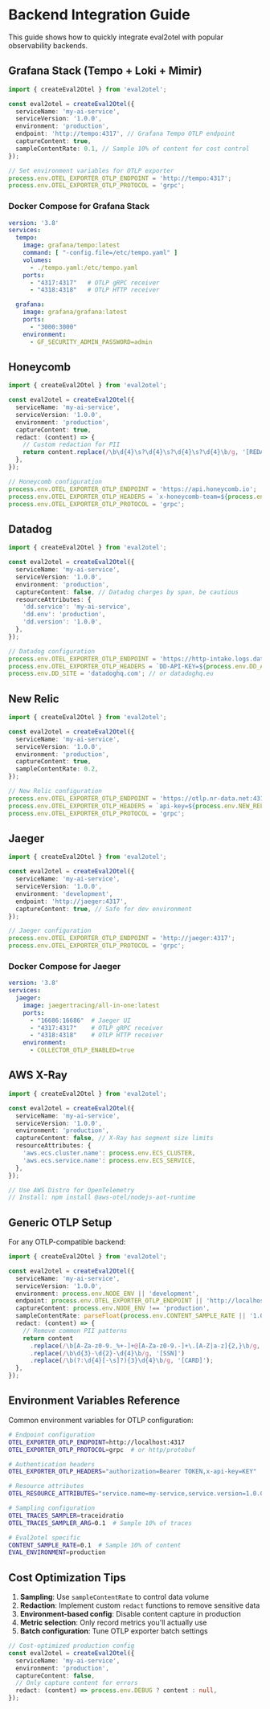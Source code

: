 # Backend Integration Guide

This guide shows how to quickly integrate eval2otel with popular observability backends.

## Grafana Stack (Tempo + Loki + Mimir)

```typescript
import { createEval2Otel } from 'eval2otel';

const eval2otel = createEval2Otel({
  serviceName: 'my-ai-service',
  serviceVersion: '1.0.0',
  environment: 'production',
  endpoint: 'http://tempo:4317', // Grafana Tempo OTLP endpoint
  captureContent: true,
  sampleContentRate: 0.1, // Sample 10% of content for cost control
});

// Set environment variables for OTLP exporter
process.env.OTEL_EXPORTER_OTLP_ENDPOINT = 'http://tempo:4317';
process.env.OTEL_EXPORTER_OTLP_PROTOCOL = 'grpc';
```

### Docker Compose for Grafana Stack

```yaml
version: '3.8'
services:
  tempo:
    image: grafana/tempo:latest
    command: [ "-config.file=/etc/tempo.yaml" ]
    volumes:
      - ./tempo.yaml:/etc/tempo.yaml
    ports:
      - "4317:4317"   # OTLP gRPC receiver
      - "4318:4318"   # OTLP HTTP receiver

  grafana:
    image: grafana/grafana:latest
    ports:
      - "3000:3000"
    environment:
      - GF_SECURITY_ADMIN_PASSWORD=admin
```

## Honeycomb

```typescript
import { createEval2Otel } from 'eval2otel';

const eval2otel = createEval2Otel({
  serviceName: 'my-ai-service',
  serviceVersion: '1.0.0',
  environment: 'production',
  captureContent: true,
  redact: (content) => {
    // Custom redaction for PII
    return content.replace(/\b\d{4}\s?\d{4}\s?\d{4}\s?\d{4}\b/g, '[REDACTED-CARD]');
  },
});

// Honeycomb configuration
process.env.OTEL_EXPORTER_OTLP_ENDPOINT = 'https://api.honeycomb.io';
process.env.OTEL_EXPORTER_OTLP_HEADERS = `x-honeycomb-team=${process.env.HONEYCOMB_API_KEY}`;
process.env.OTEL_EXPORTER_OTLP_PROTOCOL = 'grpc';
```

## Datadog

```typescript
import { createEval2Otel } from 'eval2otel';

const eval2otel = createEval2Otel({
  serviceName: 'my-ai-service',
  serviceVersion: '1.0.0',
  environment: 'production',
  captureContent: false, // Datadog charges by span, be cautious
  resourceAttributes: {
    'dd.service': 'my-ai-service',
    'dd.env': 'production',
    'dd.version': '1.0.0',
  },
});

// Datadog configuration
process.env.OTEL_EXPORTER_OTLP_ENDPOINT = 'https://http-intake.logs.datadoghq.com';
process.env.OTEL_EXPORTER_OTLP_HEADERS = `DD-API-KEY=${process.env.DD_API_KEY}`;
process.env.DD_SITE = 'datadoghq.com'; // or datadoghq.eu
```

## New Relic

```typescript
import { createEval2Otel } from 'eval2otel';

const eval2otel = createEval2Otel({
  serviceName: 'my-ai-service',
  serviceVersion: '1.0.0',
  environment: 'production',
  captureContent: true,
  sampleContentRate: 0.2,
});

// New Relic configuration
process.env.OTEL_EXPORTER_OTLP_ENDPOINT = 'https://otlp.nr-data.net:4317';
process.env.OTEL_EXPORTER_OTLP_HEADERS = `api-key=${process.env.NEW_RELIC_LICENSE_KEY}`;
process.env.OTEL_EXPORTER_OTLP_PROTOCOL = 'grpc';
```

## Jaeger

```typescript
import { createEval2Otel } from 'eval2otel';

const eval2otel = createEval2Otel({
  serviceName: 'my-ai-service',
  serviceVersion: '1.0.0',
  environment: 'development',
  endpoint: 'http://jaeger:4317',
  captureContent: true, // Safe for dev environment
});

// Jaeger configuration
process.env.OTEL_EXPORTER_OTLP_ENDPOINT = 'http://jaeger:4317';
process.env.OTEL_EXPORTER_OTLP_PROTOCOL = 'grpc';
```

### Docker Compose for Jaeger

```yaml
version: '3.8'
services:
  jaeger:
    image: jaegertracing/all-in-one:latest
    ports:
      - "16686:16686"  # Jaeger UI
      - "4317:4317"    # OTLP gRPC receiver
      - "4318:4318"    # OTLP HTTP receiver
    environment:
      - COLLECTOR_OTLP_ENABLED=true
```

## AWS X-Ray

```typescript
import { createEval2Otel } from 'eval2otel';

const eval2otel = createEval2Otel({
  serviceName: 'my-ai-service',
  serviceVersion: '1.0.0',
  environment: 'production',
  captureContent: false, // X-Ray has segment size limits
  resourceAttributes: {
    'aws.ecs.cluster.name': process.env.ECS_CLUSTER,
    'aws.ecs.service.name': process.env.ECS_SERVICE,
  },
});

// Use AWS Distro for OpenTelemetry
// Install: npm install @aws-otel/nodejs-aot-runtime
```

## Generic OTLP Setup

For any OTLP-compatible backend:

```typescript
import { createEval2Otel } from 'eval2otel';

const eval2otel = createEval2Otel({
  serviceName: 'my-ai-service',
  serviceVersion: '1.0.0',
  environment: process.env.NODE_ENV || 'development',
  endpoint: process.env.OTEL_EXPORTER_OTLP_ENDPOINT || 'http://localhost:4317',
  captureContent: process.env.NODE_ENV !== 'production',
  sampleContentRate: parseFloat(process.env.CONTENT_SAMPLE_RATE || '1.0'),
  redact: (content) => {
    // Remove common PII patterns
    return content
      .replace(/\b[A-Za-z0-9._%+-]+@[A-Za-z0-9.-]+\.[A-Z|a-z]{2,}\b/g, '[EMAIL]')
      .replace(/\b\d{3}-\d{2}-\d{4}\b/g, '[SSN]')
      .replace(/\b(?:\d{4}[-\s]?){3}\d{4}\b/g, '[CARD]');
  },
});
```

## Environment Variables Reference

Common environment variables for OTLP configuration:

```bash
# Endpoint configuration
OTEL_EXPORTER_OTLP_ENDPOINT=http://localhost:4317
OTEL_EXPORTER_OTLP_PROTOCOL=grpc  # or http/protobuf

# Authentication headers
OTEL_EXPORTER_OTLP_HEADERS="authorization=Bearer TOKEN,x-api-key=KEY"

# Resource attributes
OTEL_RESOURCE_ATTRIBUTES="service.name=my-service,service.version=1.0.0,deployment.environment=prod"

# Sampling configuration
OTEL_TRACES_SAMPLER=traceidratio
OTEL_TRACES_SAMPLER_ARG=0.1  # Sample 10% of traces

# Eval2otel specific
CONTENT_SAMPLE_RATE=0.1  # Sample 10% of content
EVAL_ENVIRONMENT=production
```

## Cost Optimization Tips

1. **Sampling**: Use `sampleContentRate` to control data volume
2. **Redaction**: Implement custom `redact` functions to remove sensitive data
3. **Environment-based config**: Disable content capture in production
4. **Metric selection**: Only record metrics you'll actually use
5. **Batch configuration**: Tune OTLP exporter batch settings

```typescript
// Cost-optimized production config
const eval2otel = createEval2Otel({
  serviceName: 'my-ai-service',
  environment: 'production',
  captureContent: false,
  // Only capture content for errors
  redact: (content) => process.env.DEBUG ? content : null,
});
```
